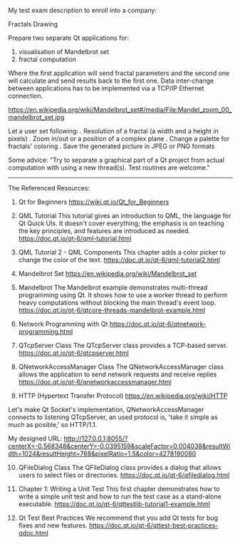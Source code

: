 My test exam description to enroll into a company:

Fractals Drawing 

Prepare two separate Qt applications for:
1. visualisation of Mandelbrot set
2. fractal computation

Where the first application will send fractal parameters and the second one will calculate and send results back to the first one. 
Data inter-change between applications has to be implemented via a TCP/IP Ethernet connection.

https://en.wikipedia.org/wiki/Mandelbrot_set#/media/File:Mandel_zoom_00_mandelbrot_set.jpg

Let a user set following:
. Resolution of a fractal (a width and a height in pixels)
. Zoom in/out or a position of a complex plane
. Change a palette for fractals' coloring 
. Save the generated picture in JPEG or PNG formats

Some advice: "Try to separate a graphical part of a Qt project from actual computation with using a new thread(s). Test routines are welcome."


---------------------------------------------------------------------------------------------------------------------------------------------

The Referenced Resources:

1. Qt for Beginners
https://wiki.qt.io/Qt_for_Beginners

2. QML Tutorial
This tutorial gives an introduction to QML, the language for Qt Quick UIs. It doesn't cover everything; the emphasis is on teaching the key principles, and features are introduced as needed.
https://doc.qt.io/qt-6/qml-tutorial.html

3. QML Tutorial 2 - QML Components
This chapter adds a color picker to change the color of the text.
https://doc.qt.io/qt-6/qml-tutorial2.html

4. Mandelbrot Set
https://en.wikipedia.org/wiki/Mandelbrot_set

5. Mandelbrot
The Mandelbrot example demonstrates multi-thread programming using Qt. It shows how to use a worker thread to perform heavy computations without blocking the main thread's event loop.
https://doc.qt.io/qt-6/qtcore-threads-mandelbrot-example.html

6. Network Programming with Qt
https://doc.qt.io/qt-6/qtnetwork-programming.html

7. QTcpServer Class
The QTcpServer class provides a TCP-based server.
https://doc.qt.io/qt-6/qtcpserver.html

8. QNetworkAccessManager Class
The QNetworkAccessManager class allows the application to send network requests and receive replies
https://doc.qt.io/qt-6/qnetworkaccessmanager.html

9. HTTP (Hypertext Transfer Protocol)
https://en.wikipedia.org/wiki/HTTP

Let's make Qt Socket's implementation, QNetworkAccessManager connects to listening QTcpServer, an used protocol is, 'take it simple as much as posible,' so HTTP/1.1.

My designed URL: http://127.0.0.1:8055/?centerX=-0.568348&centerY=-0.0395159&scaleFactor=0.004038&resultWidth=1024&resultHeight=768&pixelRatio=1.5&color=4278190080

10. QFileDialog Class
The QFileDialog class provides a dialog that allows users to select files or directories.
https://doc.qt.io/qt-6/qfiledialog.html

11. Chapter 1: Writing a Unit Test
This first chapter demonstrates how to write a simple unit test and how to run the test case as a stand-alone executable.
https://doc.qt.io/qt-6/qttestlib-tutorial1-example.html

12. Qt Test Best Practices
We recommend that you add Qt tests for bug fixes and new features.
https://doc.qt.io/qt-6/qttest-best-practices-qdoc.html
